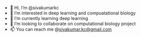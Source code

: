 - 👋 Hi, I’m @sivakumarkc
- 👀 I’m interested in deep learning and compuatational biology
- 🌱 I’m currently learning deep learning
- 💞️ I’m looking to collaborate on computational biology project
- 📫 You can reach me @sivakumar.kc@gmail.com

<!---
sivakumarkc/sivakumarkc is a ✨ special ✨ repository because its `README.md` (this file) appears on your GitHub profile.
You can click the Preview link to take a look at your changes.
--->
